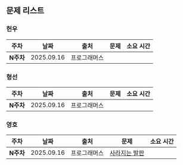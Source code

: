 ## 문제 리스트

<h3>헌우</h3>

|주차|날짜|출처|문제|소요 시간|
|--|--|--|--|--|
|**N주차** |2025.09.16|프로그래머스|[]()|


<h3>형선</h3>

|주차|날짜|출처|문제|소요 시간|
|--|--|--|--|--|
|**N주차** |2025.09.16|프로그래머스|[]()|



<h3>영호</h3>

|주차|날짜|출처|문제|소요 시간|
|--|--|--|--|--|
|**N주차** |2025.09.16|프로그래머스|[사라지는 발판](https://school.programmers.co.kr/learn/courses/30/lessons/92345)|
